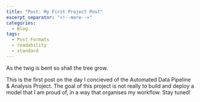 ```yaml
---
title: "Post: My First Project Post"
excerpt_separator: "<!--more-->"
categories:
  - Blog
tags:
  - Post Formats
  - readability
  - standard
---
```


As the twig is bent so shall the tree grow.

This is the first post on the day I concieved of the Automated Data Pipeline & Analysis Project. The goal of this project is not really to build and deploy a model that I am proud of, in a way that organises my workflow. Stay tuned!
